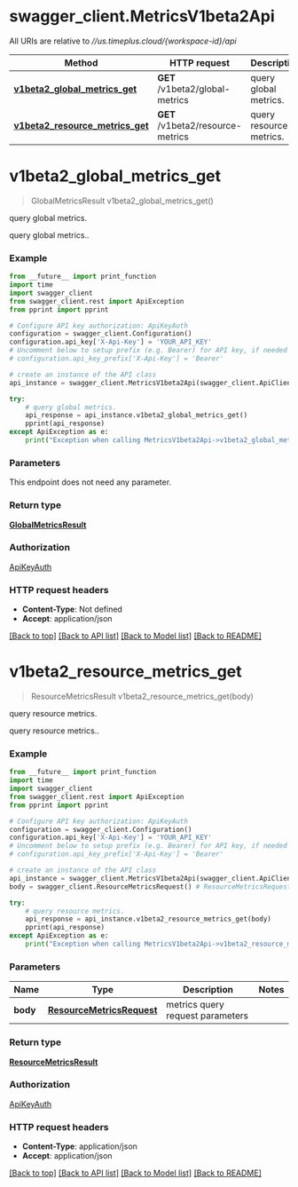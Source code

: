 # swagger_client.MetricsV1beta2Api

All URIs are relative to *//us.timeplus.cloud/{workspace-id}/api*

Method | HTTP request | Description
------------- | ------------- | -------------
[**v1beta2_global_metrics_get**](MetricsV1beta2Api.md#v1beta2_global_metrics_get) | **GET** /v1beta2/global-metrics | query global metrics.
[**v1beta2_resource_metrics_get**](MetricsV1beta2Api.md#v1beta2_resource_metrics_get) | **GET** /v1beta2/resource-metrics | query resource metrics.

# **v1beta2_global_metrics_get**
> GlobalMetricsResult v1beta2_global_metrics_get()

query global metrics.

query global metrics..

### Example
```python
from __future__ import print_function
import time
import swagger_client
from swagger_client.rest import ApiException
from pprint import pprint

# Configure API key authorization: ApiKeyAuth
configuration = swagger_client.Configuration()
configuration.api_key['X-Api-Key'] = 'YOUR_API_KEY'
# Uncomment below to setup prefix (e.g. Bearer) for API key, if needed
# configuration.api_key_prefix['X-Api-Key'] = 'Bearer'

# create an instance of the API class
api_instance = swagger_client.MetricsV1beta2Api(swagger_client.ApiClient(configuration))

try:
    # query global metrics.
    api_response = api_instance.v1beta2_global_metrics_get()
    pprint(api_response)
except ApiException as e:
    print("Exception when calling MetricsV1beta2Api->v1beta2_global_metrics_get: %s\n" % e)
```

### Parameters
This endpoint does not need any parameter.

### Return type

[**GlobalMetricsResult**](GlobalMetricsResult.md)

### Authorization

[ApiKeyAuth](../README.md#ApiKeyAuth)

### HTTP request headers

 - **Content-Type**: Not defined
 - **Accept**: application/json

[[Back to top]](#) [[Back to API list]](../README.md#documentation-for-api-endpoints) [[Back to Model list]](../README.md#documentation-for-models) [[Back to README]](../README.md)

# **v1beta2_resource_metrics_get**
> ResourceMetricsResult v1beta2_resource_metrics_get(body)

query resource metrics.

query resource metrics..

### Example
```python
from __future__ import print_function
import time
import swagger_client
from swagger_client.rest import ApiException
from pprint import pprint

# Configure API key authorization: ApiKeyAuth
configuration = swagger_client.Configuration()
configuration.api_key['X-Api-Key'] = 'YOUR_API_KEY'
# Uncomment below to setup prefix (e.g. Bearer) for API key, if needed
# configuration.api_key_prefix['X-Api-Key'] = 'Bearer'

# create an instance of the API class
api_instance = swagger_client.MetricsV1beta2Api(swagger_client.ApiClient(configuration))
body = swagger_client.ResourceMetricsRequest() # ResourceMetricsRequest | metrics query request parameters

try:
    # query resource metrics.
    api_response = api_instance.v1beta2_resource_metrics_get(body)
    pprint(api_response)
except ApiException as e:
    print("Exception when calling MetricsV1beta2Api->v1beta2_resource_metrics_get: %s\n" % e)
```

### Parameters

Name | Type | Description  | Notes
------------- | ------------- | ------------- | -------------
 **body** | [**ResourceMetricsRequest**](ResourceMetricsRequest.md)| metrics query request parameters | 

### Return type

[**ResourceMetricsResult**](ResourceMetricsResult.md)

### Authorization

[ApiKeyAuth](../README.md#ApiKeyAuth)

### HTTP request headers

 - **Content-Type**: application/json
 - **Accept**: application/json

[[Back to top]](#) [[Back to API list]](../README.md#documentation-for-api-endpoints) [[Back to Model list]](../README.md#documentation-for-models) [[Back to README]](../README.md)

